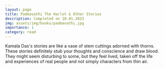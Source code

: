 ```yaml
---
layout: page
title: Padmavathi The Harlot & Other Stories 
description: Completed on 10.01.2023
img: assets/img/books/padmavathi.jpg
importance: 1
category: read
---
```


Kamala Das's stories are like a vase of stem cuttings
adorned with thorns. These stories definitely stub your
thoughts and conscience and draw blood. They might seem
disturbing to some, but they feel lived, taken off the
life and experiences of real people and not simply
characters from thin air.
